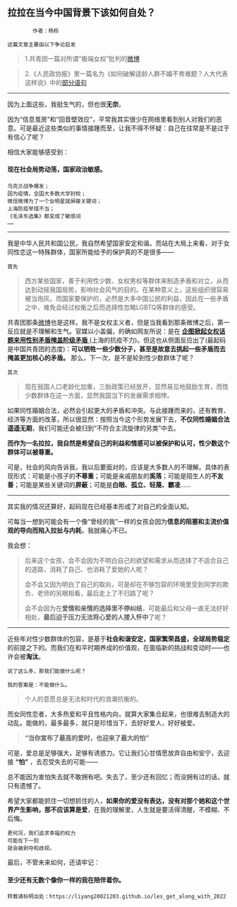 ## 拉拉在当今中国背景下该如何自处？

            作者：杨栎

```
这篇文章主要由以下争论启发
```

>1.共青团一篇对所谓“极端女权”批判的[微博](https://weibo.com/3937348351/Lo9zyhPn5)

>2.《人民政协报》里一篇名为《如何破解适龄人群不婚不育难题？人大代表这样说》中的[部分语句](https://liyang20021203.github.io/Some_thought/image.png)

---

因为上面这些，我挺生气的，但也很**无奈**。

因为“信息茧房”和“回音壁效应”，平常我其实很少在网络里看到别人对我们的恶意。可是最近这些类似的事情接踵而至，让我不得不怀疑：自己在往常是不是过于有信心了呢？

相信大家能够感受到：

#### 现在社会局势动荡，国家政治敏感。

```
乌克兰战争爆发；
因为疫情，全国大多数大学封校；
微信微博为了一个女明星就屏蔽关键词；
上海防疫举措不当；
《毛泽东选集》都变成了敏感词
……
```

---

我是中华人民共和国公民，我自然希望国家安定和谐。而站在大局上来看，对于女同性恋这一特殊群体，国家所能给予的保护真的不是很多——

```
首先
```

>西方某些国家，善于利用性少数、女权男权等群体来制造矛盾和对立，从而达到动摇我国局势，影响社会风气的目的。在某种意义上，这些组织很容易被当炮灰。而国家要保护的，必然是大多中国公民的利益，因此在一些矛盾之中，难免会经过权衡之后而选择性忽略LGBTQ等群体的感受。

共青团那条[微博](https://weibo.com/3937348351/Lo9zyhPn5)也是这样。我不是女权主义者，但是当我看到那条微博之后，第一反应就是不理解和生气。官媒以小盖偏，的确如网友所说：是在 [**企图掀起女权话题来用性别矛盾掩盖阶级矛盾** ](https://zhuanlan.zhihu.com/p/498354232)(上海的抗疫不力)。但这也从侧面反应出了(最起码是中国共青团的态度)：**可以牺牲一些少数分子，甚至是故意去挑起一些矛盾而去掩盖更加核心的矛盾。** 那么，下一次，是不是轮到性少数群体了呢？

```
其次
```

>现在我国人口老龄化加重，三胎政策已经放开，显然易见地鼓励生育，而性少数群体在这一方面，显然我国当下的发展需求相悖。

如果同性婚姻合法，必然会引起更大的矛盾和冲突。与此接踵而来的，还有教育、经济等方面的改革，所以很显然：按照当今这个形势发展下去，**不仅同性婚姻合法遥遥无期**，我们可能还会被归到“不符合主流旋律的另类”中去。

**而作为一名拉拉，我自然是希望自己的利益和情感可以被保护和认可，性少数这个群体可以被尊重。**

可是，社会的风向告诉我，我以后要面对的，应该是大多数人的不理解。具体的表现形式：可能是小孩子的**不尊重**；可能是亲戚朋友的**奚落**；可能是陌生人的**不友善**；可能是某些关键词的**屏蔽**；可能是**白眼、孤立、轻蔑、霸凌**……

---
其实我的情况还算好，起码现在已经基本形成了对自己的全面认知。

可每当一想到可能会有一个像“曾经的我”一样的女孩会因为**信息的阻塞和主流价值观的导向而陷入拉扯与内耗**，我就痛心不已。

我会想：

>后来这个女孩，会不会因为不明白自己的欲望和需求从而选择了不适合自己的道路，消耗了自己、也消耗了爱她的人呢？
>
>会不会又因为明白了自己的取向，可是却在不够包容的环境里受到同学的欺负、老师的另眼相看，最后走上了不归路了呢？
>
>会不会因为在**爱情和亲情的选择里不停纠结**，可能最后和父母一直无法好好相处，**最后迫于压力无法将心爱的人搂入怀中**了呢？


---

近些年对性少数群体的包容，是基于**社会和谐安定，国家繁荣昌盛，全球局势稳定**的前提之下的。而我们在和平时期养成的价值观，在面临新的挑战和变动时——也许会被**淘汰**。

```
说了这么多，那我们能做什么呢？

我的答案是：不能做什么。
```

>个人的意愿总是无法和时代的浪潮抗衡的。

而女同性恋者，大多热爱和平且性格内向，就算大家集合起来，也很难去制造大的动乱。能做的，最多最多，就只是珍惜当下，去好好爱人，好好被爱。

>**“当你宣布了最高的爱时，也迎来了最大的怕”**

可是，爱总是足够强大，足够有诱惑力。它让我们心甘情愿放弃自由和安宁，去迎接 **“怕”** ，去忍受失去的可能——

总不能因为害怕失去就不敢拥有吧。失去了，至少还有回忆；而没拥有过的话，就只有遗憾了。

希望大家都能抓住一切想抓住的人，**如果你的爱没有表达，没有对那个她和这个世界产生影响，那不应该算是爱**，在我的理解里，人生就是要活得清醒，不模糊、不后悔。

```
更何况，我们追求幸福的权力
可能在下一刻
就会被剥夺和歧视。
```

最后，不管未来如何，还请牢记：
####  **至少还有无数个像你一样的我在陪伴着你**。

```
转载请标明出处：https://liyang20021203.github.io/les_get_along_with_2022
```
